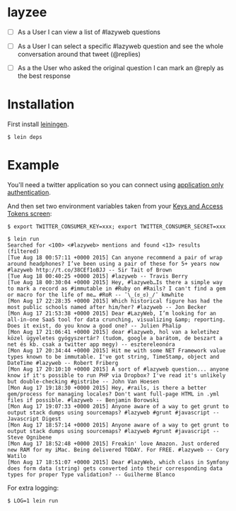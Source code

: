 # layzee

- [ ] As a User I can view a list of #lazyweb questions

- [ ] As a User I can select a specific #lazyweb question and see the whole conversation around that tweet (@replies)

- [ ] As a the User who asked the original question I can mark an @reply as the best response

# Installation

First install [leiningen](http://leiningen.org/).

```
$ lein deps
```

# Example

You'll need a twitter application so you can connect using [application only authentication](https://dev.twitter.com/oauth/application-only).

And then set two environment variables taken from your [Keys and Access Tokens screen](https://apps.twitter.com/app/8673064/keys):

```
$ export TWITTER_CONSUMER_KEY=xxx; export TWITTER_CONSUMER_SECRET=xxx
```

```
$ lein run
Searched for <100> <#lazyweb> mentions and found <13> results (filtered)
[Tue Aug 18 00:57:11 +0000 2015] Can anyone recommend a pair of wrap around headphones? I’ve been using a pair of these for 5+ years now #lazyweb http://t.co/38CEf1oBJJ -- Sir Tait of Brown
[Tue Aug 18 00:40:25 +0000 2015] #lazyweb -- Travis Berry
[Tue Aug 18 00:30:04 +0000 2015] Hey, #lazyweb…Is there a simple way to mark a record as #immutable in #Ruby on #Rails? I can't find a gem or macro for the life of me… #RoR -- ¯\_(ಠ_ಠ)_/¯ kmwhite
[Mon Aug 17 22:28:35 +0000 2015] Which historical figure has had the most public schools named after him/her? #lazyweb -- Jon Becker
[Mon Aug 17 21:53:38 +0000 2015] Dear #LazyWeb, I’m looking for an all-in-one SaaS tool for data crunching, visualizing &amp; reporting. Does it exist, do you know a good one? -- Julien Phalip
[Mon Aug 17 21:06:41 +0000 2015] dear #lazyweb, hol van a keletihez közel ügyeletes gyógyszertár? (tudom, google a barátom, de beszart a net és kb. csak a twitter app megy) -- esztereleonóra
[Mon Aug 17 20:34:44 +0000 2015] Hit me with some NET Framework value types known to be immutable. I've got string, TimeStamp, object and DateTime #lazyweb -- Robert Friberg
[Mon Aug 17 20:10:10 +0000 2015] A sort of #lazyweb question... anyone know if it's possible to run PHP via Dropbox? I've read it's unlikely but double-checking #gistribe -- John Van Hoesen
[Mon Aug 17 19:18:30 +0000 2015] Hey, #rails, is there a better gem/process for managing locales? Don't want full-page HTML in .yml files if possible. #lazyweb -- Benjamin Borowski
[Mon Aug 17 19:07:33 +0000 2015] Anyone aware of a way to get grunt to output stack dumps using sourcemaps? #lazyweb #grunt #javascript -- Javascript Digest
[Mon Aug 17 18:57:14 +0000 2015] Anyone aware of a way to get grunt to output stack dumps using sourcemaps? #lazyweb #grunt #javascript -- Steve Ognibene
[Mon Aug 17 18:52:48 +0000 2015] Freakin' love Amazon. Just ordered new RAM for my iMac. Being delivered TODAY. For FREE. #lazyweb -- Cory Watilo
[Mon Aug 17 18:51:07 +0000 2015] Dear #lazyWeb, which class in Symfony does form data (string) gets converted into their corresponding data types for proper Type validation? -- Guilherme Blanco
```

For extra logging:

```
$ LOG=1 lein run
```
